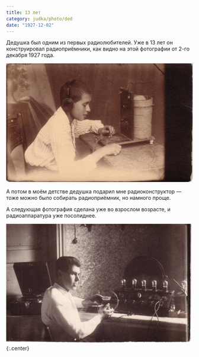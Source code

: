 ```yaml
---
title: 13 лет
category: judka/photo/ded
date: "1927-12-02"
---
```

Дедушка был одним из первых радиолюбителей.
Уже в 13 лет он конструировал радиоприёмники,
как видно на этой фотографии от 2-го декабря 1927 года.

![13 years old](/files/judka/photo/ded/2-12-1927.jpg)

А потом в моём детстве дедушка подарил мне радиоконструктор —
тоже можно было собирать радиоприёмник, но намного проще.

А следующая фотография сделана уже во взрослом возрасте,
и радиоаппаратура уже посолиднее.

![](/files/judka/photo/ded/photo0012.jpg){:.center}
